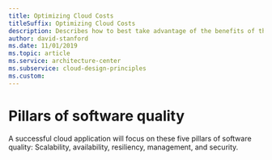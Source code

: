 ```yaml
---
title: Optimizing Cloud Costs
titleSuffix: Optimizing Cloud Costs
description: Describes how to best take advantage of the benefits of the cloud to minimize your cost.
author: david-stanford
ms.date: 11/01/2019
ms.topic: article
ms.service: architecture-center
ms.subservice: cloud-design-principles
ms.custom: 
---
```


# Pillars of software quality

A successful cloud application will focus on these five pillars of software quality: Scalability, availability, resiliency, management, and security.
